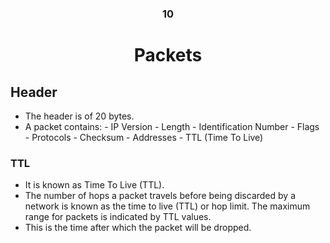 <div align=center>
<h3>10</h3>
  <h1>Packets</h1>
</div>


## Header

- The header is of 20 bytes.
- A packet contains:
                - IP Version
                - Length
                - Identification Number
                - Flags
                - Protocols
                - Checksum
                - Addresses
                - TTL (Time To Live)


### TTL

- It is known as Time To Live (TTL).
- The number of hops a packet travels before being discarded by a network is known as the time to live (TTL) or hop limit. The maximum range for packets is indicated by TTL values.
- This is the time after which the packet will be dropped.
